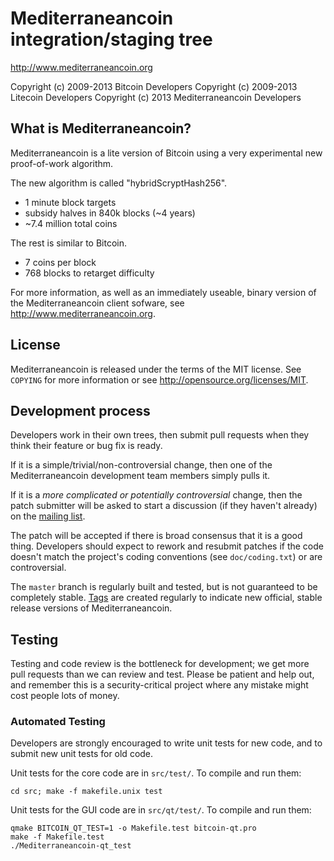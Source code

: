 Mediterraneancoin integration/staging tree
================================

http://www.mediterraneancoin.org

Copyright (c) 2009-2013 Bitcoin Developers
Copyright (c) 2009-2013 Litecoin Developers
Copyright (c) 2013 Mediterraneancoin Developers

What is Mediterraneancoin?
----------------

Mediterraneancoin is a lite version of Bitcoin using a very experimental new proof-of-work algorithm.

The new algorithm is called "hybridScryptHash256".

 - 1 minute block targets
 - subsidy halves in 840k blocks (~4 years)
 - ~7.4 million total coins

The rest is similar to Bitcoin.
 - 7 coins per block
 - 768 blocks to retarget difficulty

For more information, as well as an immediately useable, binary version of
the Mediterraneancoin client sofware, see http://www.mediterraneancoin.org.

License
-------

Mediterraneancoin is released under the terms of the MIT license. See `COPYING` for more
information or see http://opensource.org/licenses/MIT.

Development process
-------------------

Developers work in their own trees, then submit pull requests when they think
their feature or bug fix is ready.

If it is a simple/trivial/non-controversial change, then one of the Mediterraneancoin
development team members simply pulls it.

If it is a *more complicated or potentially controversial* change, then the patch
submitter will be asked to start a discussion (if they haven't already) on the
[mailing list](http://sourceforge.net/mailarchive/forum.php?forum_name=bitcoin-development).

The patch will be accepted if there is broad consensus that it is a good thing.
Developers should expect to rework and resubmit patches if the code doesn't
match the project's coding conventions (see `doc/coding.txt`) or are
controversial.

The `master` branch is regularly built and tested, but is not guaranteed to be
completely stable. [Tags](https://github.com/bitcoin/bitcoin/tags) are created
regularly to indicate new official, stable release versions of Mediterraneancoin.

Testing
-------

Testing and code review is the bottleneck for development; we get more pull
requests than we can review and test. Please be patient and help out, and
remember this is a security-critical project where any mistake might cost people
lots of money.

### Automated Testing

Developers are strongly encouraged to write unit tests for new code, and to
submit new unit tests for old code.

Unit tests for the core code are in `src/test/`. To compile and run them:

    cd src; make -f makefile.unix test

Unit tests for the GUI code are in `src/qt/test/`. To compile and run them:

    qmake BITCOIN_QT_TEST=1 -o Makefile.test bitcoin-qt.pro
    make -f Makefile.test
    ./Mediterraneancoin-qt_test

